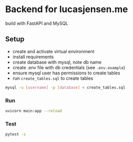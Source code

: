 # Backend for lucasjensen.me

build with FastAPI and MySQL

## Setup

- create and activate virtual environment
- install requirements
- create database with mysql, note db name
- create .env file with db credentials (see `.env.example`)
- ensure mysql user has permissions to create tables
- run `create_tables.sql` to create tables

```bash
mysql -u [username] -p [database] < create_tables.sql
```

### Run

```bash
uvicorn main:app --reload
```

### Test

```bash
pytest -s
```
